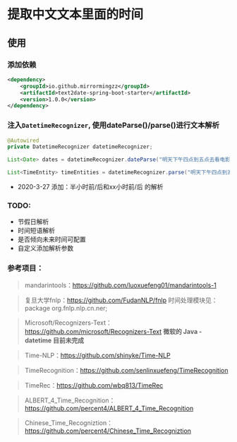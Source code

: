 # 提取中文文本里面的时间
## 使用
### 添加依赖
```xml
<dependency>
    <groupId>io.github.mirrormingzz</groupId>
    <artifactId>text2date-spring-boot-starter</artifactId>
    <version>1.0.0</version>
</dependency>
```
### 注入`DatetimeRecognizer`, 使用dateParse()/parse()进行文本解析
```java
@Autowired
private DatetimeRecognizer datetimeRecognizer;

List<Date> dates = datetimeRecognizer.dateParse("明天下午四点到五点去看电影");

List<TimeEntity> timeEntities = datetimeRecognizer.parse("明天下午四点到五点去看电影");
```


- 2020-3-27 添加：半小时前/后和xx小时前/后 的解析

### TODO:
- 节假日解析
- 时间短语解析
- 是否倾向未来时间可配置
- 自定义添加解析参数

### 参考项目：
> mandarintools：https://github.com/luoxuefeng01/mandarintools-1

> 复旦大学fnlp：https://github.com/FudanNLP/fnlp
时间处理模块见：package org.fnlp.nlp.cn.ner;

> Microsoft/Recognizers-Text：https://github.com/microsoft/Recognizers-Text
> **微软的 Java - datetime 目前未完成**

> Time-NLP：https://github.com/shinyke/Time-NLP

> TimeRecognition：https://github.com/senlinxuefeng/TimeRecognition

> TimeRec：https://github.com/wbq813/TimeRec

> ALBERT_4_Time_Recognition：https://github.com/percent4/ALBERT_4_Time_Recognition

> Chinese_Time_Recogniztion：https://github.com/percent4/Chinese_Time_Recogniztion
